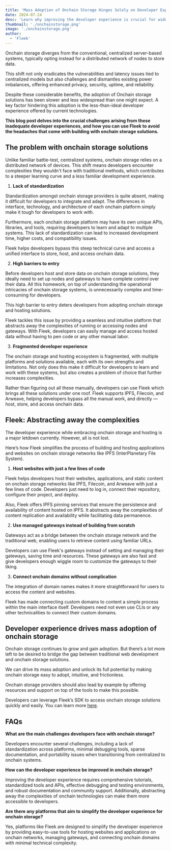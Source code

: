 ```yaml
---
title: 'Mass Adoption of Onchain Storage Hinges Solely on Developer Experience'
date: 2024-07-24
desc: 'Learn why improving the developer experience is crucial for widespread adoption of onchain storage services'
thumbnail: './onchainstorage.png'
image: './onchainstorage.png'
author:
  - 'Fleek'
---
```


Onchain storage diverges from the conventional, centralized server-based systems, typically opting instead for a distributed network of nodes to store data.

This shift not only eradicates the vulnerabilities and latency issues tied to centralized models but also challenges and dismantles existing power imbalances, offering enhanced privacy, security, uptime, and reliability.

Despite these considerable benefits, the adoption of Onchain storage solutions has been slower and less widespread than one might expect. A key factor hindering this adoption is the less-than-ideal developer experience offered by current technologies.

**This blog post delves into the crucial challenges arising from these inadequate developer experiences, and how you can use Fleek to avoid the headaches that come with building with onchain storage solutions.**

## **The problem with onchain storage solutions**

Unlike familiar battle-test, centralized systems, onchain storage relies on a distributed network of devices. This shift means developers encounter complexities they wouldn't face with traditional methods, which contributes to a steeper learning curve and a less familiar development experience.

1. **Lack of standardization**

Standardization amongst onchain storage providers is quite absent, making it difficult for developers to integrate and adapt. The differences in interface, technology, and architecture of each onchain platform simply make it tough for developers to work with.

Furthermore, each onchain storage platform may have its own unique APIs, libraries, and tools, requiring developers to learn and adapt to multiple systems. This lack of standardization can lead to increased development time, higher costs, and compatibility issues.

Fleek helps developers bypass this steep technical curve and access a unified interface to store, host, and access onchain data.

2. **High barriers to entry**

Before developers host and store data on onchain storage solutions, they ideally need to set up nodes and gateways to have complete control over their data. All this homework, on top of understanding the operational intricacies of onchain storage systems, is unnecessarily complex and time-consuming for developers.

This high barrier to entry deters developers from adopting onchain storage and hosting solutions.

Fleek tackles this issue by providing a seamless and intuitive platform that abstracts away the complexities of running or accessing nodes and gateways. With Fleek, developers can easily manage and access hosted data without having to pen code or any other manual labor.

3. **Fragmented developer experience**

The onchain storage and hosting ecosystem is fragmented, with multiple platforms and solutions available, each with its own strengths and limitations. Not only does this make it difficult for developers to learn and work with these systems, but also creates a problem of choice that further increases complexities.

Rather than figuring out all these manually, developers can use Fleek which brings all these solutions under one roof. Fleek supports IPFS, Filecoin, and Arweave, helping developers bypass all the manual work, and directly — host, store, and access onchain data.

## **Fleek: Abstracting away the complexities**

The developer experience while embracing onchain storage and hosting is a major letdown currently. However, all is not lost.

Here’s how Fleek simplifies the process of building and hosting applications and websites on onchain storage networks like IPFS (InterPlanetary File System).

1. **Host websites with just a few lines of code**

Fleek helps developers host their websites, applications, and static content on onchain storage networks like IPFS, Filecoin, and Arweave with just a few lines of code. Developers just need to log in, connect their repository, configure their project, and deploy.

Also, Fleek offers IPFS pinning services that ensure the persistence and availability of content hosted on IPFS. It abstracts away the complexities of content replication and availability while facilitating data permanence.

2. **Use managed gateways instead of building from scratch**

Gateways act as a bridge between the onchain storage network and the traditional web, enabling users to retrieve content using familiar URLs.

Developers can use Fleek's gateways instead of setting and managing their gateways, saving time and resources. These gateways are also fast and give developers enough wiggle room to customize the gateways to their liking.

3. **Connect onchain domains without complication**

The integration of domain names makes it more straightforward for users to access the content and websites.

Fleek has made connecting custom domains to content a simple process within the main interface itself. Developers need not even use CLIs or any other technicalities to connect their custom domains.

## **Developer experience drives mass adoption of onchain storage**

Onchain storage continues to grow and gain adoption. But there’s a lot more left to be desired to bridge the gap between traditional web development and onchain storage solutions.

We can drive its mass adoption and unlock its full potential by making onchain storage easy to adopt, intuitive, and frictionless.

Onchain storage providers should also lead by example by offering resources and support on top of the tools to make this possible.

Developers can leverage Fleek’s SDK to access onchain storage solutions quickly and easily. You can learn more <u>[here](https://fleek.xyz/docs/sdk/)</u>.

## **FAQs**

**What are the main challenges developers face with onchain storage?**

Developers encounter several challenges, including a lack of standardization across platforms, minimal debugging tools, sparse documentation, and portability issues when transitioning from centralized to onchain systems.

**How can the developer experience be improved in onchain storage?**

Improving the developer experience requires comprehensive tutorials, standardized tools and APIs, effective debugging and testing environments, and robust documentation and community support. Additionally, abstracting away the complexities of onchain technologies can make them more accessible to developers.

**Are there any platforms that aim to simplify the developer experience for onchain storage?**

Yes, platforms like Fleek are designed to simplify the developer experience by providing easy-to-use tools for hosting websites and applications on onchain networks, managing gateways, and connecting onchain domains with minimal technical complexity.